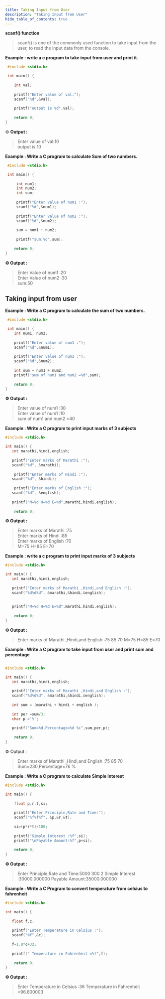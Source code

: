 ```yaml
---
title: Taking Input from User
description: "Taking Input from User"
hide_table_of_contents: true
---
```


**scanf() function**

>scanf() is one of the commonly used function to take input from the user, to read the input data from the console.

**Example : write a c program to take input from user and print it.**

``` c
 #include <stdio.h>

 int main() {
    
    int val;
    
    printf("Enter value of val:");
    scanf("%d",&val);
    
    printf("output is %d",val);
 
    return 0;
}
```
⚙️ **Output :**

>Enter value of val:10  
>output is 10

**Example : Write a C program to calculate Sum of two numbers.**

``` c
 #include <stdio.h>

 int main() {
    
     int num1;
     int num2;
     int sum;
     
     printf("Enter Value of num1 :");
     scanf("%d",&num1);
     
     printf("Enter Value of num2 :");
     scanf("%d",&num2);
     
     sum = num1 + num2;
     
     printf("sum:%d",sum);
 
    return 0;
}
```

**⚙️ Output :**

>Enter Value of num1 :20  
>Enter Value of num2 :30  
>sum:50

## Taking input from user

**Example : Write a C program to calculate the sum of two numbers.**

``` c
 #include <stdio.h>

 int main() {
    int num1, num2;
    
    printf("Enter value of num1 :");
    scanf("%d",&num1);
    
    printf("Enter value of num1 :");
    scanf("%d",&num2);
    
    int sum = num1 + num2;
    printf("sum of num1 and num2 =%d",sum);
   
    return 0;
}
```
**⚙️ Output :**
>Enter value of num1 :30    
>Enter value of num1 :10  
>sum of num1 and num2 =40 

**Example : Write a C program to print input marks of 3 subjects**

```c
#include <stdio.h>

int main() {
   int marathi,hindi,english;
   
   printf("Enter marks of Marathi :");
   scanf("%d", &marathi);
   
    printf("Enter marks of Hindi :");
   scanf("%d", &hindi);
   
    printf("Enter marks of English :");
   scanf("%d", &english);
   
   printf("M=%d H=%d E=%d",marathi,hindi,english);
    
    return 0;
```
**⚙️ Output :**

>Enter marks of Marathi :75  
>Enter marks of Hindi :85  
>Enter marks of English :70  
M=75 H=85 E=70

**Example : write a c program to print input marks of 3 subjects**

```c
#include <stdio.h>

int main() {
   int marathi,hindi,english;
   
   printf("Enter marks of Marathi ,Hindi,and English :");
   scanf("%d%d%d", &marathi,&hindi,&english);
  
   
   printf("M=%d H=%d E=%d",marathi,hindi,english);
    
    return 0;
}
```
**⚙️ Output :**

>Enter marks of Marathi ,Hindi,and English :75 85 70
>M=75 H=85 E=70

**Example : Write a C program to take input from user and print sum and percentage**

```c

#include <stdio.h>

int main() {
   int marathi,hindi,english;
   
   printf("Enter marks of Marathi ,Hindi,and English :");
   scanf("%d%d%d", &marathi,&hindi,&english);
  
   int sum = (marathi + hindi + english );
   
   int per =sum/3;
   char p ='%';
   
   printf("Sum=%d,Percentage=%d %c",sum,per,p);
   
    return 0;
}
```
⚙️ Output :

>Enter marks of Marathi ,Hindi,and English :75 85 70  
>Sum=230,Percentage=76 %

**Example : Write a C program to calculate Simple Interest**

```c
#include <stdio.h>

int main() {
    
    float p,r,t,si;
    
    printf("Enter Principle,Rate and Time:");
    scanf("%f%f%f", &p,&r,&t);
    
    si=(p*r*t)/100;
    
    printf("Simple Interest :%f",si);
    printf("\nPayable Amount:%f",p+si);
    
    return 0;
}
```
**⚙️ Output :**

>Enter Principle,Rate and Time:5000 300 2
>Simple Interest :30000.000000
>Payable Amount:35000.000000

**Example : Write a C Program to convert temperature from celsius to fahrenheit**

```c
#include <stdio.h>

int main() {
   
   float f,c;
   
   printf("Enter Temperature in Celsius :");
   scanf("%f",&c);
   
   f=1.8*c+32;
   
   printf(" Temperature in Fahrenheit =%f",f);
    
    return 0;
}
```
**⚙️ Output :**

>Enter Temperature in Celsius :36
>Temperature in Fahrenheit =96.800003